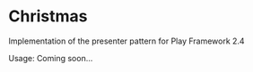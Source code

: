 Christmas
============================

Implementation of the presenter pattern for Play Framework 2.4

Usage: Coming soon...

